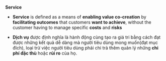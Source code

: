 **Service** 
- **Service**  is defined as a means of **enabling value co-creation** by **facilitating outcomes** that customers **want to achieve**, without the customer having to manage specific **costs** and **risks**

- **Dịch vụ** được định nghĩa là hành động cùng tạo ra giá tri bằng cách đạt được những kết quả dễ dàng mà người tiêu dùng mong muốn(đạt mục đích), loại trừ việc người tiêu dùng phải chi trả thêm quản lý những **chi phí đặc thù** hoặc **rủi ro** của họ.